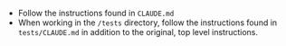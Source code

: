 - Follow the instructions found in `CLAUDE.md`
- When working in the `/tests` directory, follow the instructions found in `tests/CLAUDE.md` in addition to the original, top level instructions.